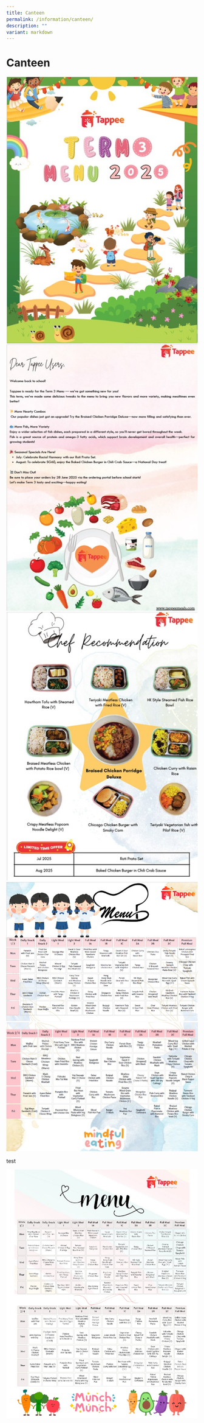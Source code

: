 ```yaml
---
title: Canteen
permalink: /information/canteen/
description: ""
variant: markdown
---
```

<h1><strong>Canteen</strong></h1>

![](/images/T3_Tappee_1.jpg)  
![](/images/T3_Tappee_2.jpg)  
![](/images/T3_Tappee_3.jpg)  
![](/images/T3_Tappee_4.jpg)  
![](/images/T3_Tappee_5.jpg)

test

![](/images/2025__T4_Tapee_3.jpg)